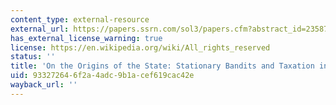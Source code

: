 ```yaml
---
content_type: external-resource
external_url: https://papers.ssrn.com/sol3/papers.cfm?abstract_id=2358701
has_external_license_warning: true
license: https://en.wikipedia.org/wiki/All_rights_reserved
status: ''
title: 'On the Origins of the State: Stationary Bandits and Taxation in Eastern Congo'
uid: 93327264-6f2a-4adc-9b1a-cef619cac42e
wayback_url: ''
---
```

